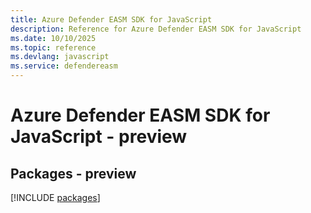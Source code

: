```yaml
---
title: Azure Defender EASM SDK for JavaScript
description: Reference for Azure Defender EASM SDK for JavaScript
ms.date: 10/10/2025
ms.topic: reference
ms.devlang: javascript
ms.service: defendereasm
---
```

# Azure Defender EASM SDK for JavaScript - preview
## Packages - preview
[!INCLUDE [packages](defender-easm-index.md)]